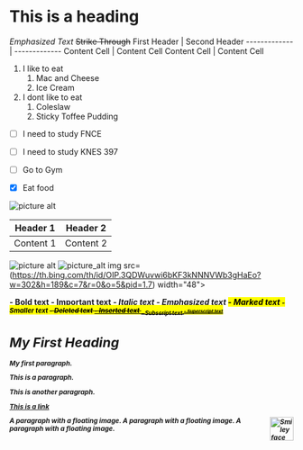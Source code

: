 # This is a heading
_Emphasized Text_
~~Strike Through~~
First Header  | Second Header
------------- | -------------
Content Cell  | Content Cell
Content Cell  | Content Cell
1. I like to eat
    1. Mac and Cheese
    2. Ice Cream
2.  I dont like to eat
    1. Coleslaw
    2. Sticky Toffee Pudding
  - [ ] I need to study FNCE
  - [ ] I need to study KNES 397
  - [ ] Go to Gym
  - [x] Eat food





![picture alt](http://via.placeholder.com/200x150 "Title is optional")


Header 1                         |    Header 2
---------------------------------|-----------------------------------
Content 1                        | Content 2
![picture alt](http://via.placeholder.com/200x150 "Title is optional") 
![picture_alt](https://th.bing.com/th/id/OIP.3QDWuvwi6bKF3kNNNVWb3gHaEo?w=302&h=189&c=7&r=0&o=5&pid=1.7)
img src= (https://th.bing.com/th/id/OIP.3QDWuvwi6bKF3kNNNVWb3gHaEo?w=302&h=189&c=7&r=0&o=5&pid=1.7) width="48">


<b> - Bold text
<strong> - Important text
<i> - Italic text
<em> - Emphasized text
<mark> - Marked text
<small> - Smaller text
<del> - Deleted text
<ins> - Inserted text
<sub> - Subscript text
<sup> - Superscript text


<!DOCTYPE html>
<html>
<body>

<h1>My First Heading</h1>

<p>My first paragraph.</p>

</body>
</html>

<p> This is a paragraph.</p>
<p>This is another paragraph.</p>
<a href="https://www.w3schools.com">This is a link</a>

<p>
<img src="smiley.gif" alt="Smiley face" style="float:right;width:42px;height:42px;">
A paragraph with a floating image. A paragraph with a floating image. A paragraph with a floating image.
</p>

